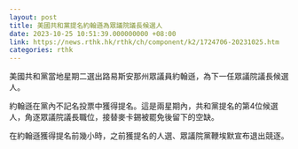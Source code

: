 ```yaml
---
layout: post
title: 美國共和黨提名約翰遜為眾議院議長候選人
date: 2023-10-25 10:51:39.000000000 +08:00
link: https://news.rthk.hk/rthk/ch/component/k2/1724706-20231025.htm
categories: rthk
---
```


美國共和黨當地星期二選出路易斯安那州眾議員約翰遜，為下一任眾議院議長候選人。

約翰遜在黨內不記名投票中獲得提名。這是兩星期內，共和黨提名的第4位候選人，角逐眾議院議長職位，接替麥卡錫被罷免後留下的空缺。

在約翰遜獲得提名前幾小時，之前獲提名的人選、眾議院黨鞭埃默宣布退出競逐。
